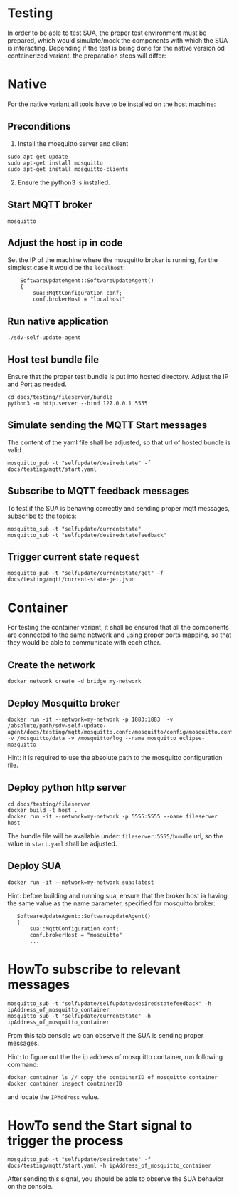 # Testing

In order to be able to test SUA, the proper test environment must be prepared, which would simulate/mock the components with which the SUA is interacting. Depending if the test is being done for the native version od containerized variant, the preparation steps will differ:

# Native

For the native variant all tools have to be installed on the host machine:

## Preconditions

1. Install the mosquitto server and client

```
sudo apt-get update
sudo apt-get install mosquitto
sudo apt-get install mosquitto-clients
```

2. Ensure the python3 is installed.

## Start MQTT broker

```
mosquitto
```

## Adjust the host ip in code

Set the IP of the machine where the mosquitto broker is running, for the simplest case it would be the `localhost`:

```
    SoftwareUpdateAgent::SoftwareUpdateAgent()
    {
        sua::MqttConfiguration conf;
        conf.brokerHost = "localhost"
```

## Run native application

```
./sdv-self-update-agent
```

## Host test bundle file

Ensure that the proper test bundle is put into hosted directory. Adjust the IP and Port as needed.

```
cd docs/testing/fileserver/bundle
python3 -m http.server --bind 127.0.0.1 5555
```

## Simulate sending the MQTT Start messages

The content of the yaml file shall be adjusted, so that url of hosted bundle is valid.

```
mosquitto_pub -t "selfupdate/desiredstate" -f docs/testing/mqtt/start.yaml 
```

## Subscribe to MQTT feedback messages

To test if the SUA is behaving correctly and sending proper mqtt messages, subscribe to the topics:

```
mosquitto_sub -t "selfupdate/currentstate"
mosquitto_sub -t "selfupdate/desiredstatefeedback"
```

## Trigger current state request
```
mosquitto_pub -t "selfupdate/currentstate/get" -f docs/testing/mqtt/current-state-get.json
```

# Container

For testing the container variant, it shall be ensured that all the components are connected to the same network and using proper ports mapping, so that they would be able to communicate with each other.

## Create the network

```
docker network create -d bridge my-network
```

## Deploy Mosquitto broker

```
docker run -it --network=my-network -p 1883:1883  -v /absolute/path/sdv-self-update-agent/docs/testing/mqtt/mosquitto.conf:/mosquitto/config/mosquitto.conf -v /mosquitto/data -v /mosquitto/log --name mosquitto eclipse-mosquitto
```

Hint: it is required to use the absolute path to the mosquitto configuration file.

## Deploy python http server

```
cd docs/testing/fileserver
docker build -t host .
docker run -it --network=my-network -p 5555:5555 --name fileserver host
```

The bundle file will be available under: `fileserver:5555/bundle` url, so the value in `start.yaml` shall be adjusted.

## Deploy SUA

```
docker run -it --network=my-network sua:latest
```

Hint: before building and running sua, ensure that the broker host ia having the same value as the name parameter, specified for mosquitto broker:

 ```
    SoftwareUpdateAgent::SoftwareUpdateAgent()
    {
        sua::MqttConfiguration conf;
        conf.brokerHost = "mosquitto"
        ...
```

# HowTo subscribe to relevant messages

```
mosquitto_sub -t "selfupdate/selfupdate/desiredstatefeedback" -h ipAddress_of_mosquitto_container
mosquitto_sub -t "selfupdate/currentstate" -h ipAddress_of_mosquitto_container
```

From this tab console we can observe if the SUA is sending proper messages.

Hint: to figure out the the ip address of mosquitto container, run following command:

```
docker container ls // copy the containerID of mosquitto container
docker container inspect containerID
```

and locate the `IPAddress` value.

# HowTo send the Start signal to trigger the process

```
mosquitto_pub -t "selfupdate/desiredstate" -f docs/testing/mqtt/start.yaml -h ipAddress_of_mosquitto_container
```

After sending this signal, you should be able to observe the SUA behavior on the console.
